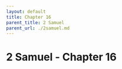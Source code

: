 ```yaml
---
layout: default
title: Chapter 16
parent_title: 2 Samuel
parent_url: ./2samuel.md
---
```


# 2 Samuel - Chapter 16
